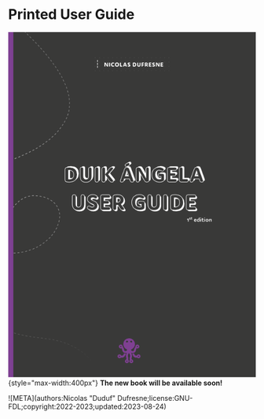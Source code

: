 # Printed User Guide

![](img/book.png){style="max-width:400px"} **The new book will be available soon!**

![META](authors:Nicolas "Duduf" Dufresne;license:GNU-FDL;copyright:2022-2023;updated:2023-08-24)
